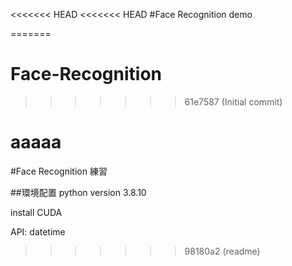<<<<<<< HEAD
<<<<<<< HEAD
#Face Recognition demo

    
=======
# Face-Recognition
>>>>>>> 61e7587 (Initial commit)

aaaaa
=======
#Face Recognition 練習

##環境配置
python version 3.8.10

install CUDA

API:
    datetime
    
>>>>>>> 98180a2 (readme)
